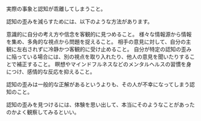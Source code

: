 実際の事象と認知が乖離してしまうこと。

認知の歪みを減らすためには、以下のような方法があります。

意識的に自分の考え方や信念を客観的に見つめること。
様々な情報源から情報を集め、多角的な視点から問題を捉えること。
相手の意見に対して、自分の主観に左右されずに冷静かつ客観的に受け止めること。
自分が特定の認知の歪みに陥っている場合には、別の視点を取り入れたり、他人の意見を聞いたりすることで補正すること。
瞑想やマインドフルネスなどのメンタルヘルスの習慣を身につけ、感情的な反応を抑えること。

認知の歪みは一般的な正解があるというよりも、その人が不幸になってしまう認知のこと。

認知の歪みを見つけるには、体験を思い出して、本当にそのようなことがあったのかよく観察してみるといい。

